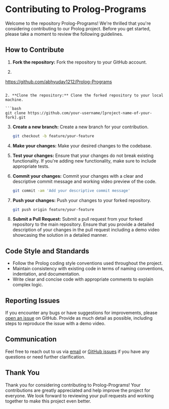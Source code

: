 # Contributing to Prolog-Programs

Welcome to the repository Prolog-Programs! We're thrilled that you're considering contributing to our Prolog project. Before you get started, please take a moment to review the following guidelines.

## How to Contribute

1. **Fork the repository:** Fork the repository to your GitHub account.
2.    
   ```bash
 https://github.com/abhyuday1212/Prolog-Programs
   ```
   
2. **Clone the repository:** Clone the forked repository to your local machine.
   
   ```bash
   git clone https://github.com/your-username/[project-name-of-your-fork].git
   ```

3. **Create a new branch:** Create a new branch for your contribution.
   
   ```bash
   git checkout -b feature/your-feature
   ```

4. **Make your changes:** Make your desired changes to the codebase.

5. **Test your changes:** Ensure that your changes do not break existing functionality. If you're adding new functionality, make sure to include appropriate tests.

6. **Commit your changes:** Commit your changes with a clear and descriptive commit message and working video preview of the code.
   
   ```bash
   git commit -am 'Add your descriptive commit message'
   ```

7. **Push your changes:** Push your changes to your forked repository.
   
   ```bash
   git push origin feature/your-feature
   ```

8. **Submit a Pull Request:** Submit a pull request from your forked repository to the main repository. Ensure that you provide a detailed description of your changes in the pull request including a demo video showcasing the solution in a detailed manner.

## Code Style and Standards

- Follow the Prolog coding style conventions used throughout the project.
- Maintain consistency with existing code in terms of naming conventions, indentation, and documentation.
- Write clear and concise code with appropriate comments to explain complex logic.

## Reporting Issues

If you encounter any bugs or have suggestions for improvements, please [open an issue](https://github.com/abhyuday1212/Prolog-Programs/issues) on GitHub. Provide as much detail as possible, including steps to reproduce the issue with a demo video.

## Communication

Feel free to reach out to us via [email](mailto:apsworks1212@gmail.com) or [GitHub issues](https://github.com/abhyuday1212/Prolog-Programs/issues) if you have any questions or need further clarification.

## Thank You

Thank you for considering contributing to Prolog-Programs! Your contributions are greatly appreciated and help improve the project for everyone. We look forward to reviewing your pull requests and working together to make this project even better.
